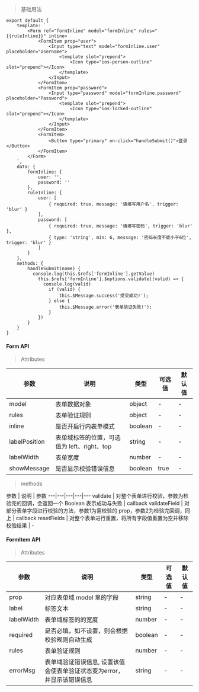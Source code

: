 > 基础用法

    export default {
        template: `
            <Form ref="formInline" model="formInline" rules="{{ruleInline}}" inline>
                <FormItem prop="user">
                    <Input type="text" model="formInline.user" placeholder="Username">
                        <template slot="prepend">
                            <Icon type="ios-person-outline" slot="prepend"></Icon>
                        </template>
                    </Input>
                </FormItem>
                <FormItem prop="password">
                    <Input type="password" model="formInline.password" placeholder="Password">
                        <template slot="prepend">
                            <Icon type="ios-locked-outline" slot="prepend"></Icon>
                        </template>
                    </Input>
                </FormItem>
                <FormItem>
                    <Button type="primary" on-click="handleSubmit()">登录</Button>
                </FormItem>
            </Form>
        `,
        data: {
            formInline: {
                user: '',
                password: ''
            },
            ruleInline: {
                user: [
                    { required: true, message: '请填写用户名', trigger: 'blur' }
                ],
                password: [
                    { required: true, message: '请填写密码', trigger: 'blur' },
                    { type: 'string', min: 6, message: '密码长度不能小于6位', trigger: 'blur' }
                ]
            }
        },
        methods: {
            handleSubmit(name) {
              console.log(this.$refs['formInline'].getValue)
                this.$refs['formInline'].$options.validate((valid) => {
                  console.log(valid)
                    if (valid) {
                        this.$Message.success('提交成功!');
                    } else {
                        this.$Message.error('表单验证失败!');
                    }
                })
            }
        }
    }

#### Form API

> Attributes

参数 | 说明 | 类型 | 可选值 | 默认值
---|---|---|---|---
model | 表单数据对象 | object | - | -
rules | 表单验证规则 | object | - | -
inline | 是否开启行内表单模式 | boolean | - | -
labelPosition | 表单域标签的位置，可选值为 left、right、top | string | - | -
labelWidth | 表单宽度 | number | - | -
showMessage | 是否显示校验错误信息 | boolean | true | -

> methods

参数 | 说明 | 参数
---|---|---|---|---
validate | 对整个表单进行校验，参数为检验完的回调，会返回一个 Boolean 表示成功与失败 | callback
validateField | 对部分表单字段进行校验的方法，参数1为需校验的 prop，参数2为检验完回调，同上 | callback
resetFields | 对整个表单进行重置，将所有字段值重置为空并移除校验结果 | -

#### FormItem API

> Attributes

参数 | 说明 | 类型 | 可选值 | 默认值
---|---|---|---|---
prop | 对应表单域 model 里的字段 | string | - | -
label | 标签文本 | string | - | -
labelWidth | 表单域标签的的宽度 | number | - | -
required | 是否必填，如不设置，则会根据校验规则自动生成 | boolean | - | -
rules | 表单验证规则 | number | - | -
errorMsg | 表单域验证错误信息, 设置该值会使表单验证状态变为error，并显示该错误信息 | string | - | -